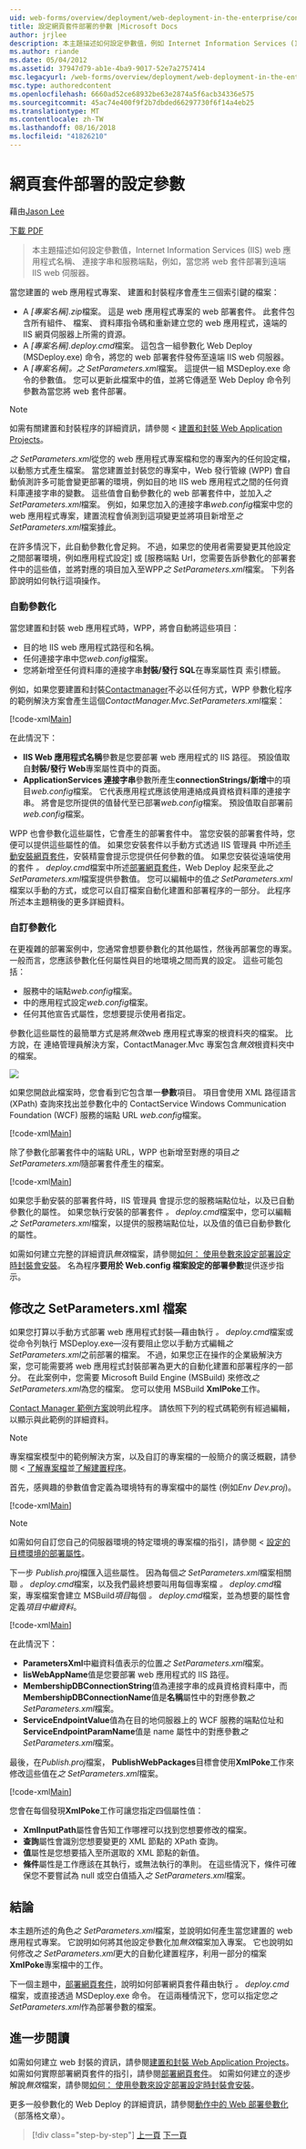 ```yaml
---
uid: web-forms/overview/deployment/web-deployment-in-the-enterprise/configuring-parameters-for-web-package-deployment
title: 設定網頁套件部署的參數 |Microsoft Docs
author: jrjlee
description: 本主題描述如何設定參數值，例如 Internet Information Services (IIS) web 應用程式名稱、 連接字串和服務端點...
ms.author: riande
ms.date: 05/04/2012
ms.assetid: 37947d79-ab1e-4ba9-9017-52e7a2757414
msc.legacyurl: /web-forms/overview/deployment/web-deployment-in-the-enterprise/configuring-parameters-for-web-package-deployment
msc.type: authoredcontent
ms.openlocfilehash: 6660ad52ce68932be63e2874a5f6acb34336e575
ms.sourcegitcommit: 45ac74e400f9f2b7dbded66297730f6f14a4eb25
ms.translationtype: MT
ms.contentlocale: zh-TW
ms.lasthandoff: 08/16/2018
ms.locfileid: "41826210"
---
```

<a name="configuring-parameters-for-web-package-deployment"></a>網頁套件部署的設定參數
====================
藉由[Jason Lee](https://github.com/jrjlee)

[下載 PDF](https://msdnshared.blob.core.windows.net/media/MSDNBlogsFS/prod.evol.blogs.msdn.com/CommunityServer.Blogs.Components.WeblogFiles/00/00/00/63/56/8130.DeployingWebAppsInEnterpriseScenarios.pdf)

> 本主題描述如何設定參數值，Internet Information Services (IIS) web 應用程式名稱、 連接字串和服務端點，例如，當您將 web 套件部署到遠端 IIS web 伺服器。


當您建置的 web 應用程式專案、 建置和封裝程序會產生三個索引鍵的檔案：

- A *[專案名稱].zip*檔案。 這是 web 應用程式專案的 web 部署套件。 此套件包含所有組件、 檔案、 資料庫指令碼和重新建立您的 web 應用程式，遠端的 IIS 網頁伺服器上所需的資源。
- A *[專案名稱].deploy.cmd*檔案。 這包含一組參數化 Web Deploy (MSDeploy.exe) 命令，將您的 web 部署套件發佈至遠端 IIS web 伺服器。
- A *[專案名稱]。之 SetParameters.xml*檔案。 這提供一組 MSDeploy.exe 命令的參數值。 您可以更新此檔案中的值，並將它傳遞至 Web Deploy 命令列參數為當您將 web 套件部署。

> [!NOTE]
> 如需有關建置和封裝程序的詳細資訊，請參閱 <<c0> [ 建置和封裝 Web Application Projects](building-and-packaging-web-application-projects.md)。


*之 SetParameters.xml*從您的 web 應用程式專案檔和您的專案內的任何設定檔，以動態方式產生檔案。 當您建置並封裝您的專案中，Web 發行管線 (WPP) 會自動偵測許多可能會變更部署的環境，例如目的地 IIS web 應用程式之間的任何資料庫連接字串的變數。 這些值會自動參數化的 web 部署套件中，並加入*之 SetParameters.xml*檔案。 例如，如果您加入的連接字串*web.config*檔案中您的 web 應用程式專案，建置流程會偵測到這項變更並將項目新增至*之 SetParameters.xml*檔案據此。

在許多情況下，此自動參數化會足夠。 不過，如果您的使用者需要變更其他設定之間部署環境，例如應用程式設定] 或 [服務端點 Url，您需要告訴參數化的部署套件中的這些值，並將對應的項目加入至WPP*之 SetParameters.xml*檔案。 下列各節說明如何執行這項操作。

### <a name="automatic-parameterization"></a>自動參數化

當您建置和封裝 web 應用程式時，WPP，將會自動將這些項目：

- 目的地 IIS web 應用程式路徑和名稱。
- 任何連接字串中您*web.config*檔案。
- 您將新增至任何資料庫的連接字串**封裝/發行 SQL**在專案屬性頁 索引標籤。

例如，如果您要建置和封裝[Contactmanager](the-contact-manager-solution.md)不必以任何方式，WPP 參數化程序的範例解決方案會產生這個*ContactManager.Mvc.SetParameters.xml*檔案：


[!code-xml[Main](configuring-parameters-for-web-package-deployment/samples/sample1.xml)]


在此情況下：

- **IIS Web 應用程式名稱**參數是您要部署 web 應用程式的 IIS 路徑。 預設值取自**封裝/發行 Web**專案屬性頁中的頁面。
- **ApplicationServices 連接字串**參數所產生**connectionStrings/新增**中的項目*web.config*檔案。 它代表應用程式應該使用連絡成員資格資料庫的連接字串。 將會是您所提供的值替代至已部署*web.config*檔案。 預設值取自部署前*web.config*檔案。

WPP 也會參數化這些屬性，它會產生的部署套件中。 當您安裝的部署套件時，您便可以提供這些屬性的值。 如果您安裝套件以手動方式透過 IIS 管理員 中所述[手動安裝網頁套件](manually-installing-web-packages.md)，安裝精靈會提示您提供任何參數的值。 如果您安裝從遠端使用的套件 *。 deploy.cmd*檔案中所述[部署網頁套件](deploying-web-packages.md)，Web Deploy 起來至此*之 SetParameters.xml*檔案提供參數值。 您可以編輯中的值*之 SetParameters.xml*檔案以手動的方式，或您可以自訂檔案自動化建置和部署程序的一部分。 此程序所述本主題稍後的更多詳細資料。

### <a name="custom-parameterization"></a>自訂參數化

在更複雜的部署案例中，您通常會想要參數化的其他屬性，然後再部署您的專案。 一般而言，您應該參數化任何屬性與目的地環境之間而異的設定。 這些可能包括：

- 服務中的端點*web.config*檔案。
- 中的應用程式設定*web.config*檔案。
- 任何其他宣告式屬性，您想要提示使用者指定。

參數化這些屬性的最簡單方式是將*無效*web 應用程式專案的根資料夾的檔案。 比方說，在 連絡管理員解決方案，ContactManager.Mvc 專案包含*無效*根資料夾中的檔案。

![](configuring-parameters-for-web-package-deployment/_static/image1.png)

如果您開啟此檔案時，您會看到它包含單一**參數**項目。 項目會使用 XML 路徑語言 (XPath) 查詢來找出並參數化中的 ContactService Windows Communication Foundation (WCF) 服務的端點 URL *web.config*檔案。


[!code-xml[Main](configuring-parameters-for-web-package-deployment/samples/sample2.xml)]


除了參數化部署套件中的端點 URL，WPP 也新增至對應的項目*之 SetParameters.xml*隨部署套件產生的檔案。


[!code-xml[Main](configuring-parameters-for-web-package-deployment/samples/sample3.xml)]


如果您手動安裝的部署套件時，IIS 管理員 會提示您的服務端點位址，以及已自動參數化的屬性。 如果您執行安裝的部署套件 *。 deploy.cmd*檔案中，您可以編輯*之 SetParameters.xml*檔案，以提供的服務端點位址，以及值的值已自動參數化的屬性。

如需如何建立完整的詳細資訊*無效*檔案，請參閱[如何： 使用參數來設定部署設定時封裝會安裝](https://msdn.microsoft.com/library/ff398068.aspx)。 名為程序**要用於 Web.config 檔案設定的部署參數**提供逐步指示。

## <a name="modifying-the-setparametersxml-file"></a>修改之 SetParameters.xml 檔案

如果您打算以手動方式部署 web 應用程式封裝&#x2014;藉由執行 *。 deploy.cmd*檔案或從命令列執行 MSDeploy.exe&#x2014;沒有要阻止您以手動方式編輯*之 SetParameters.xml*之前部署的檔案。 不過，如果您正在操作的企業級解決方案，您可能需要將 web 應用程式封裝部署為更大的自動化建置和部署程序的一部分。 在此案例中，您需要 Microsoft Build Engine (MSBuild) 來修改*之 SetParameters.xml*為您的檔案。 您可以使用 MSBuild **XmlPoke**工作。

[Contact Manager 範例方案](the-contact-manager-solution.md)說明此程序。 請依照下列的程式碼範例有經過編輯，以顯示與此範例的詳細資料。

> [!NOTE]
> 專案檔案模型中的範例解決方案，以及自訂的專案檔的一般簡介的廣泛概觀，請參閱 <<c0> [ 了解專案檔](understanding-the-project-file.md)並[了解建置程序](understanding-the-build-process.md)。


首先，感興趣的參數值會定義為環境特有的專案檔中的屬性 (例如*Env Dev.proj*)。


[!code-xml[Main](configuring-parameters-for-web-package-deployment/samples/sample4.xml)]


> [!NOTE]
> 如需如何自訂您自己的伺服器環境的特定環境的專案檔的指引，請參閱 <<c0> [ 設定的目標環境的部署屬性](../configuring-server-environments-for-web-deployment/configuring-deployment-properties-for-a-target-environment.md)。


下一步 *Publish.proj*檔匯入這些屬性。 因為每個*之 SetParameters.xml*檔案相關聯 *。 deploy.cmd*檔案，以及我們最終想要叫用每個專案檔 *。 deploy.cmd*檔案，專案檔案會建立 MSBuild*項目*每個 *。 deploy.cmd*檔案，並為想要的屬性會定義*項目中繼資料*。


[!code-xml[Main](configuring-parameters-for-web-package-deployment/samples/sample5.xml)]


在此情況下：

- **ParametersXml**中繼資料值表示的位置*之 SetParameters.xml*檔案。
- **IisWebAppName**值是您要部署 web 應用程式的 IIS 路徑。
- **MembershipDBConnectionString**值為連接字串的成員資格資料庫中，而**MembershipDBConnectionName**值是**名稱**屬性中的對應參數*之 SetParameters.xml*檔案。
- **ServiceEndpointValue**值為在目的地伺服器上的 WCF 服務的端點位址和**ServiceEndpointParamName**值是 name 屬性中的對應參數*之 SetParameters.xml*檔案。

最後，在*Publish.proj*檔案， **PublishWebPackages**目標會使用**XmlPoke**工作來修改這些值在*之 SetParameters.xml*檔案。


[!code-xml[Main](configuring-parameters-for-web-package-deployment/samples/sample6.xml)]


您會在每個發現**XmlPoke**工作可讓您指定四個屬性值：

- **XmlInputPath**屬性會告知工作哪裡可以找到您想要修改的檔案。
- **查詢**屬性會識別您想要變更的 XML 節點的 XPath 查詢。
- **值**屬性是您想要插入至所選取的 XML 節點的新值。
- **條件**屬性是工作應該在其執行，或無法執行的準則。 在這些情況下，條件可確保您不要嘗試為 null 或空白值插入*之 SetParameters.xml*檔案。

## <a name="conclusion"></a>結論

本主題所述的角色*之 SetParameters.xml*檔案，並說明如何產生當您建置的 web 應用程式專案。 它說明如何將其他設定參數化加*無效*檔案加入專案。 它也說明如何修改*之 SetParameters.xml*更大的自動化建置程序，利用一部分的檔案**XmlPoke**專案檔中的工作。

下一個主題中，[部署網頁套件](deploying-web-packages.md)，說明如何部署網頁套件藉由執行 *。 deploy.cmd*檔案，或直接透過 MSDeploy.exe 命令。 在這兩種情況下，您可以指定您*之 SetParameters.xml*作為部署參數的檔案。

## <a name="further-reading"></a>進一步閱讀

如需如何建立 web 封裝的資訊，請參閱[建置和封裝 Web Application Projects](building-and-packaging-web-application-projects.md)。 如需如何實際部署網頁套件的指引，請參閱[部署網頁套件](deploying-web-packages.md)。 如需如何建立的逐步解說*無效*檔案，請參閱[如何： 使用參數來設定部署設定時封裝會安裝](https://msdn.microsoft.com/library/ff398068.aspx)。

更多一般參數化的 Web Deploy 的詳細資訊，請參閱[動作中的 Web 部署參數化](https://go.microsoft.com/?linkid=9805119)（部落格文章）。

> [!div class="step-by-step"]
> [上一頁](building-and-packaging-web-application-projects.md)
> [下一頁](deploying-web-packages.md)
